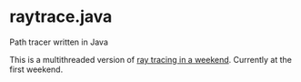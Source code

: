 # raytrace.java
Path tracer written in Java

This is a multithreaded version of [ray tracing in a weekend](https://raytracing.github.io/books/RayTracingInOneWeekend.html). Currently at the first weekend.
